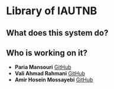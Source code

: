 # Library of IAUTNB
## What does this system do?

## Who is working on it?
+ **Paria Mansouri** [GitHub](github.com/)
+ **Vali Ahmad Rahmani** [GitHub](github.com/valiahmad)
+ **Amir Hosein Mossayebi** [GitHub](github.com/A-Mosayebi)
